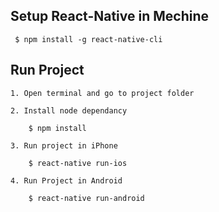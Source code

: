 ## Setup React-Native in Mechine

```
 $ npm install -g react-native-cli
```

## Run Project

```
1. Open terminal and go to project folder

2. Install node dependancy

    $ npm install

3. Run project in iPhone

    $ react-native run-ios

4. Run Project in Android

    $ react-native run-android

```
